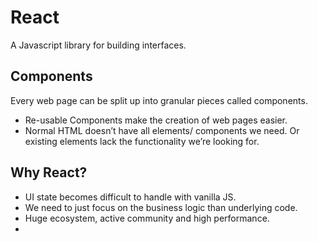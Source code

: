 # React

A Javascript library for building interfaces.

## Components
Every web page can be split up into granular pieces called components.
* Re-usable Components make the creation of web pages easier.
* Normal HTML doesn’t have all elements/ components we need. Or existing elements lack the functionality we’re looking for.

## Why React?
* UI state becomes difficult to handle with vanilla JS.
* We need to just focus on the business logic than underlying code.
* Huge ecosystem, active community and high performance.
* 
